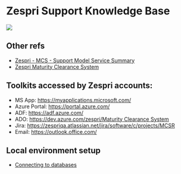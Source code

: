 ﻿# **Zespri Support Knowledge Base**
![](Aspose.Words.af38a8c7-ffba-4e0a-ac5a-e961108fdf4c.001.png) 
## **Other refs**
- [Zespri - MCS - Support Model Service Summary](https://sparknz.atlassian.net/wiki/spaces/BIGDATA/pages/9771188401)
- [Zespri Maturity Clearance System](https://sparknz.atlassian.net/wiki/spaces/BIGDATA/pages/9996698919)
## **Toolkits accessed by Zespri accounts:**
- MS App: <https://myapplications.microsoft.com/>
- Azure Portal: <https://portal.azure.com/>
- ADF: <https://adf.azure.com/>
- ADO: [https://dev.azure.com/zespri/Maturity Clearance System](https://dev.azure.com/zespri/Maturity%20Clearance%20System)
- Jira: <https://zespriqa.atlassian.net/jira/software/c/projects/MCSR>
- Email: <https://outlook.office.com/>
## **Local environment setup**
- [Connecting to databases](https://sparknz.atlassian.net/wiki/spaces/BIGDATA/pages/10907222136)
